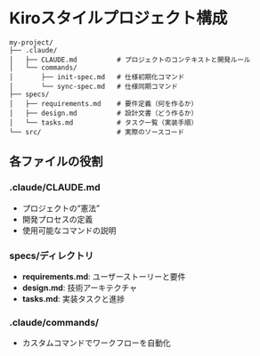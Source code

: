 # Kiroスタイルプロジェクト構成

```
my-project/
├── .claude/
│   ├── CLAUDE.md          # プロジェクトのコンテキストと開発ルール
│   └── commands/
│       ├── init-spec.md   # 仕様初期化コマンド
│       └── sync-spec.md   # 仕様同期コマンド
├── specs/
│   ├── requirements.md    # 要件定義（何を作るか）
│   ├── design.md          # 設計文書（どう作るか）
│   └── tasks.md           # タスク一覧（実装手順）
└── src/                   # 実際のソースコード
```

## 各ファイルの役割

### .claude/CLAUDE.md
- プロジェクトの“憲法”
- 開発プロセスの定義
- 使用可能なコマンドの説明

### specs/ディレクトリ
- **requirements.md**: ユーザーストーリーと要件
- **design.md**: 技術アーキテクチャ
- **tasks.md**: 実装タスクと進捗

### .claude/commands/
- カスタムコマンドでワークフローを自動化
